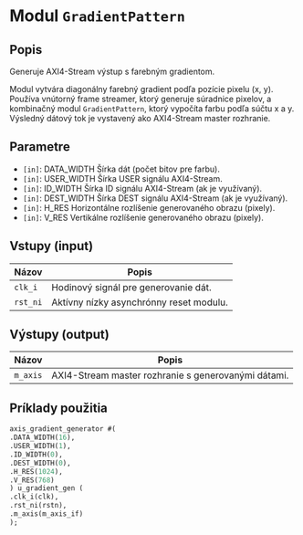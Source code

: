 # Modul `GradientPattern`

## Popis

Generuje AXI4-Stream výstup s farebným gradientom.

Modul vytvára diagonálny farebný gradient podľa pozície pixelu (x, y).
Používa vnútorný frame streamer, ktorý generuje súradnice pixelov,
a kombinačný modul `GradientPattern`, ktorý vypočíta farbu podľa súčtu x a y.
Výsledný dátový tok je vystavený ako AXI4-Stream master rozhranie.

## Parametre

- `[in]`: DATA_WIDTH          Šírka dát (počet bitov pre farbu).
- `[in]`: USER_WIDTH          Šírka USER signálu AXI4-Stream.
- `[in]`: ID_WIDTH            Šírka ID signálu AXI4-Stream (ak je využívaný).
- `[in]`: DEST_WIDTH          Šírka DEST signálu AXI4-Stream (ak je využívaný).
- `[in]`: H_RES               Horizontálne rozlíšenie generovaného obrazu (pixely).
- `[in]`: V_RES               Vertikálne rozlíšenie generovaného obrazu (pixely).

## Vstupy (input)

| Názov | Popis |
|-------|--------|
| `clk_i` | Hodinový signál pre generovanie dát. |
| `rst_ni` | Aktívny nízky asynchrónny reset modulu. |

## Výstupy (output)

| Názov | Popis |
|-------|--------|
| `m_axis` | AXI4-Stream master rozhranie s generovanými dátami. |

## Príklady použitia

```systemverilog
axis_gradient_generator #(
.DATA_WIDTH(16),
.USER_WIDTH(1),
.ID_WIDTH(0),
.DEST_WIDTH(0),
.H_RES(1024),
.V_RES(768)
) u_gradient_gen (
.clk_i(clk),
.rst_ni(rstn),
.m_axis(m_axis_if)
);
```

